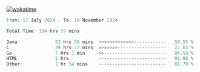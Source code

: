 [![wakatime](https://wakatime.com/badge/user/5970ac98-85fb-4bfd-a7d8-142e7d5bd274.svg)](https://wakatime.com/@5970ac98-85fb-4bfd-a7d8-142e7d5bd274)

<!--START_SECTION:waka-->

```rust
From: 17 July 2024 - To: 10 November 2024

Total Time: 104 hrs 37 mins

Java              53 hrs 50 mins  >>>>>>>>>>>>>------------   50.55 %
C                 29 hrs 27 mins  >>>>>>>------------------   27.65 %
Go                7 hrs 1 min     >>-----------------------   06.59 %
HTML              2 hrs           -------------------------   01.88 %
Other             1 hr 54 mins    -------------------------   01.79 %
```

<!--END_SECTION:waka-->
